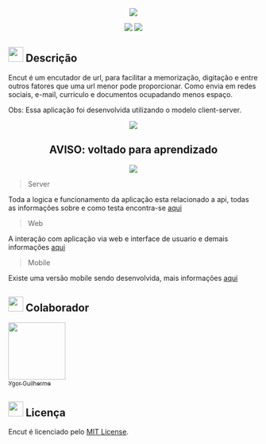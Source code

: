 <div align="center">
   <img src="https://user-images.githubusercontent.com/100237670/210073579-42b5a77e-8129-4396-b380-4203c0517dba.png" />
</div>

<p align="center">
   <img src="http://img.shields.io/static/v1?label=license&message=MIT&color=yellow&style=for-the-badge" #vitrinedev/>
   <img src="http://img.shields.io/static/v1?label=STATUS&message=EM%20DESENVOLVIMENTO&color=greeb&style=for-the-badge" #vitrinedev/>
</p>

## <img src="https://cdn-icons-png.flaticon.com/512/3534/3534033.png" style="widht:30px; height:30px;" /> Descrição

Encut é um encutador de url, para facilitar a memorização, digitação e entre outros fatores que uma url menor pode proporcionar. Como envia em redes sociais, e-mail, curriculo e documentos ocupadando menos espaço.

Obs: Essa aplicação foi desenvolvida utilizando o modelo client-server.

<div align="center">
  <img src="https://img.icons8.com/color/48/null/error--v1.png"/>
      <h2>AVISO: voltado para aprendizado</h2>
  <img src="https://img.icons8.com/color/48/null/error--v1.png"/>
</div>

> Server

Toda a logica e funcionamento da aplicação esta relacionado a api, todas as informações sobre e como testa encontra-se 
[aqui](https://github.com/ygorfsguilherme/encut-server)

> Web

A interação com aplicação via web e interface de usuario e demais informações [aqui](https://github.com/ygorfsguilherme/encut-client)

> Mobile

Existe uma versão mobile sendo desenvolvida, mais informações [aqui](https://github.com/ygorfsguilherme/encut-mobile)

## <img height="30px" src="https://cdn-icons-png.flaticon.com/512/166/166258.png"/> Colaborador

[<img 
src="https://avatars.githubusercontent.com/u/100237670?s=96&v=4" width=115>
<br>
<sub>Ygor Guilherme</sub>
](https://github.com/ygorfsguilherme)

## <img height="30px" src="https://img.icons8.com/external-filled-outline-icons-maxicons/85/null/external-balance-law-and-justice-filled-outline-filled-outline-icons-maxicons.png"/> Licença
Encut é licenciado pelo [MIT License](https://github.com/ygorfsguilherme/encut-server/blob/main/LICENSE).
